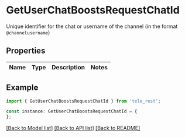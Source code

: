 # GetUserChatBoostsRequestChatId

Unique identifier for the chat or username of the channel (in the format `@channelusername`)

## Properties

Name | Type | Description | Notes
------------ | ------------- | ------------- | -------------

## Example

```typescript
import { GetUserChatBoostsRequestChatId } from 'tele_rest';

const instance: GetUserChatBoostsRequestChatId = {
};
```

[[Back to Model list]](../README.md#documentation-for-models) [[Back to API list]](../README.md#documentation-for-api-endpoints) [[Back to README]](../README.md)
